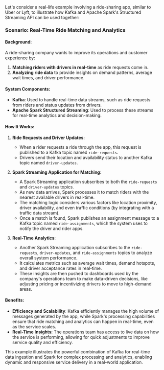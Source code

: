 Let's consider a real-life example involving a ride-sharing app, similar to Uber or Lyft, to illustrate how Kafka and Apache Spark's Structured Streaming API can be used together:

### Scenario: Real-Time Ride Matching and Analytics

#### Background:
A ride-sharing company wants to improve its operations and customer experience by:
1. **Matching riders with drivers in real-time** as ride requests come in.
2. **Analyzing ride data** to provide insights on demand patterns, average wait times, and driver performance.

#### System Components:
- **Kafka**: Used to handle real-time data streams, such as ride requests from riders and status updates from drivers.
- **Apache Spark Structured Streaming**: Used to process these streams for real-time analytics and decision-making.

#### How It Works:

1. **Ride Requests and Driver Updates**:
   - When a rider requests a ride through the app, this request is published to a Kafka topic named `ride-requests`.
   - Drivers send their location and availability status to another Kafka topic named `driver-updates`.

2. **Spark Streaming Application for Matching**:
   - A Spark Streaming application subscribes to both the `ride-requests` and `driver-updates` topics.
   - As new data arrives, Spark processes it to match riders with the nearest available drivers in real-time.
   - The matching logic considers various factors like location proximity, driver availability, and even traffic conditions (by integrating with a traffic data stream).
   - Once a match is found, Spark publishes an assignment message to a Kafka topic named `ride-assignments`, which the system uses to notify the driver and rider apps.

3. **Real-Time Analytics**:
   - Another Spark Streaming application subscribes to the `ride-requests`, `driver-updates`, and `ride-assignments` topics to analyze overall system performance.
   - It calculates metrics such as average wait times, demand hotspots, and driver acceptance rates in real-time.
   - These insights are then pushed to dashboards used by the company's operations team to make data-driven decisions, like adjusting pricing or incentivizing drivers to move to high-demand areas.

#### Benefits:
- **Efficiency and Scalability**: Kafka efficiently manages the high volume of messages generated by the app, while Spark's processing capabilities ensure that ride matching and analytics can happen in real-time, even as the service scales.
- **Real-Time Insights**: The operations team has access to live data on how the service is performing, allowing for quick adjustments to improve service quality and efficiency.

This example illustrates the powerful combination of Kafka for real-time data ingestion and Spark for complex processing and analytics, enabling dynamic and responsive service delivery in a real-world application.